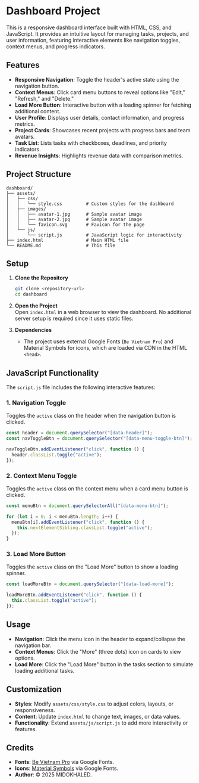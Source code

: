 
# Dashboard Project

This is a responsive dashboard interface built with HTML, CSS, and JavaScript. It provides an intuitive layout for managing tasks, projects, and user information, featuring interactive elements like navigation toggles, context menus, and progress indicators.

## Features

- **Responsive Navigation**: Toggle the header's active state using the navigation button.
- **Context Menus**: Click card menu buttons to reveal options like "Edit," "Refresh," and "Delete."
- **Load More Button**: Interactive button with a loading spinner for fetching additional content.
- **User Profile**: Displays user details, contact information, and progress metrics.
- **Project Cards**: Showcases recent projects with progress bars and team avatars.
- **Task List**: Lists tasks with checkboxes, deadlines, and priority indicators.
- **Revenue Insights**: Highlights revenue data with comparison metrics.

## Project Structure

```
dashboard/
├── assets/
│   ├── css/
│   │   └── style.css         # Custom styles for the dashboard
│   ├── images/
│   │   ├── avatar-1.jpg      # Sample avatar image
│   │   ├── avatar-2.jpg      # Sample avatar image
│   │   └── favicon.svg       # Favicon for the page
│   └── js/
│       └── script.js         # JavaScript logic for interactivity
├── index.html                # Main HTML file
└── README.md                 # This file
```

## Setup

1. **Clone the Repository**  
   ```bash
   git clone <repository-url>
   cd dashboard
   ```

2. **Open the Project**  
   Open `index.html` in a web browser to view the dashboard. No additional server setup is required since it uses static files.

3. **Dependencies**  
   - The project uses external Google Fonts (`Be Vietnam Pro`) and Material Symbols for icons, which are loaded via CDN in the HTML `<head>`.

## JavaScript Functionality

The `script.js` file includes the following interactive features:

### 1. Navigation Toggle
Toggles the `active` class on the header when the navigation button is clicked.

```javascript
const header = document.querySelector("[data-header]");
const navToggleBtn = document.querySelector("[data-menu-toggle-btn]");

navToggleBtn.addEventListener("click", function () {
  header.classList.toggle("active");
});
```

### 2. Context Menu Toggle
Toggles the `active` class on the context menu when a card menu button is clicked.

```javascript
const menuBtn = document.querySelectorAll("[data-menu-btn]");

for (let i = 0; i < menuBtn.length; i++) {
  menuBtn[i].addEventListener("click", function () {
    this.nextElementSibling.classList.toggle("active");
  });
}
```

### 3. Load More Button
Toggles the `active` class on the "Load More" button to show a loading spinner.

```javascript
const loadMoreBtn = document.querySelector("[data-load-more]");

loadMoreBtn.addEventListener("click", function () {
  this.classList.toggle("active");
});
```

## Usage

- **Navigation**: Click the menu icon in the header to expand/collapse the navigation bar.
- **Context Menus**: Click the "More" (three dots) icon on cards to view options.
- **Load More**: Click the "Load More" button in the tasks section to simulate loading additional tasks.

## Customization

- **Styles**: Modify `assets/css/style.css` to adjust colors, layouts, or responsiveness.
- **Content**: Update `index.html` to change text, images, or data values.
- **Functionality**: Extend `assets/js/script.js` to add more interactivity or features.

## Credits

- **Fonts**: [Be Vietnam Pro](https://fonts.google.com/specimen/Be+Vietnam+Pro) via Google Fonts.
- **Icons**: [Material Symbols](https://fonts.google.com/icons) via Google Fonts.
- **Author**: © 2025 MIDOKHALED.

